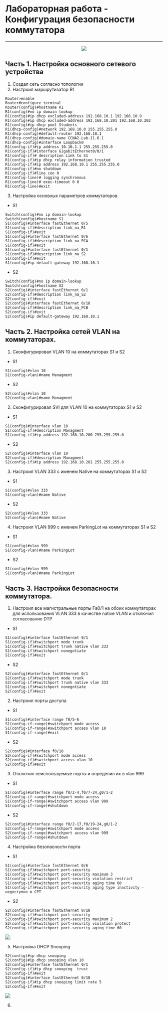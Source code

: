 # Лабораторная работа - Конфигурация безопасности коммутатора 
_ _ _
<p align="center">
<image src="https://github.com/LLlMEJIb87/OTUS-learning/blob/master/16.%20Principles%20of%20network%20security/topologiya.PNG">
</p>
  
## Часть 1. Настройка основного сетевого устройства
1. Создал сеть согласно топологии
2. Настроил маршрутизатор R1
```
Router>enable
Router#configure terminal
Router(config)#hostname R1
R1(config)#no ip domain lookup
R1(config)#ip dhcp excluded-address 192.168.10.1 192.168.10.9
R1(config)#ip dhcp excluded-address 192.168.10.201 192.168.10.202
R1(config)#ip dhcp pool Students
R1(dhcp-config)#network 192.168.10.0 255.255.255.0
R1(dhcp-config)#default-router 192.168.10.1
R1(dhcp-config)#domain-name CCNA2.Lab-11.6.1
R1(dhcp-config)#interface Loopback0
R1(config-if)#ip address 10.10.1.1 255.255.255.0
R1(config-if)#interface GigabitEthernet0/0/1
R1(config-if)# description Link to S1
R1(config-if)#ip dhcp relay information trusted
R1(config-if)#ip address 192.168.10.1 255.255.255.0
R1(config-if)#no shutdown
R1(config-if)#line con 0
R1(config-line)# logging synchronous
R1(config-line)# exec-timeout 0 0
R1(config-line)#exit
```
3. Настройка основных параметров коммутаторов
- S1
```
Switch(config)#no ip domain-lookup 
Switch(config)#hostname S1
S1(config)#interface fastEthernet 0/5
S1(config-if)#description link_na_R1
S1(config-if)#exit
S1(config)#interface fastEthernet 0/6
S1(config-if)#description link_na_PCA
S1(config-if)#exit
S1(config)#interface fastEthernet 0/1
S1(config-if)#description link_na_S2
S1(config-if)#exit
S1(config)#ip default-gateway 192.168.10.1
```
- S2
```
Switch(config)#no ip domain-lookup 
Switch(config)#hostname S2
S2(config)#interface fastEthernet 0/1
S2(config-if)#description link_na_S2
S2(config-if)#exit
S2(config)#interface fastEthernet 0/18
S2(config-if)#description link_na_PCB
S2(config-if)#exit
S2(config)#ip default-gateway 192.168.10.1
```
## Часть 2. Настройка сетей VLAN на коммутаторах.
1. Сконфигурировал VLAN 10 на коммутаторах S1 и S2
- S1
```
S1(config)#vlan 10
S1(config-vlan)#name Managment
```
- S2
```
S2(config)#vlan 10
S2(config-vlan)#name Managment
```
2. Cконфигурировал SVI для VLAN 10 на коммутаторах S1 и S2
- S1
```
S1(config)#interface vlan 10
S1(config-if)#description Managment
S1(config-if)#ip address 192.168.10.200 255.255.255.0
```
- S2
```
S2(config)#interface vlan 10
S2(config-if)#description Managment
S2(config-if)#ip address 192.168.10.201 255.255.255.0
```
3. Настроил VLAN 333 c именем Native на коммутаторах S1 и S2
- S1
```
S1(config)#vlan 333
S1(config-vlan)#name Native
```
- S2
```
S2(config)#vlan 333
S2(config-vlan)#name Native
```
4. Настроил VLAN 999 c именем ParkingLot на коммутаторах S1 и S2
- S1
```
S1(config)#vlan 999
S1(config-vlan)#name ParkingLot
```
- S2
```
S1(config)#vlan 999
S1(config-vlan)#name ParkingLot
```

## Часть 3. Настройки безопасности коммутатора.
1. Настроил все магистральные порты Fa0/1 на обоих коммутаторах для использования VLAN 333 в качестве native VLAN  и отключил согласование DTP
- S1
```
S1(config)#interface fastEthernet 0/1
S1(config-if)#switchport mode trunk 
S1(config-if)#switchport trunk native vlan 333
S1(config-if)#switchport nonegotiate
S1(config-if)#exit
```
- S2
```
S2(config)#interface fastEthernet 0/1
S2(config-if)#switchport mode trunk 
S2(config-if)#switchport trunk native vlan 333
S1(config-if)#switchport nonegotiate
S2(config-if)#exit
```
2. Настроил порты доступа
- S1
```
S1(config)#interface range f0/5-6
S1(config-if-range)#switchport mode access 
S1(config-if-range)#switchport access vlan 10
S1(config-if-range)#exit
```
- S2
```
S2(config)#interface f0/18
S2(config-if)#switchport mode access 
S2(config-if)#switchport access vlan 10
S2(config-if)#exit
```
3. Отключил неиспользуемые порты и определил их в vlan 999
- S1
```
S1(config)#interface range f0/2-4,f0/7-24,g0/1-2
S1(config-if-range)#switchport mode access 
S1(config-if-range)#switchport access vlan 999
S1(config-if-range)#shutdown
```
- S2
```
S2(config)#interface range f0/2-17,f0/19-24,g0/1-2
S2(config-if-range)#switchport mode access 
S2(config-if-range)#switchport access vlan 999
S2(config-if-range)#shutdown
```
4. Настройка безопасности порта
- S1
```
S1(config)#interface fastEthernet 0/6
S1(config-if)#switchport port-security 
S1(config-if)#switchport port-security maximum 3
S1(config-if)#switchport port-security violation restrict 
S1(config-if)#switchport port-security aging time 60
S1(config-if)#switchport port-security aging type inactivity - недоступно в CPT
```
- S2
```
S2(config)#interface fastEthernet 0/18
S2(config-if)#switchport port-security 
S2(config-if)#switchport port-security maximum 2
S2(config-if)#switchport port-security violation protect 
S2(config-if)#switchport port-security aging time 60
```

<image src="https://github.com/LLlMEJIb87/OTUS-learning/blob/master/16.%20Principles%20of%20network%20security/show_port-security.PNG">
  
5. Настройка DHCP Snooping
```
S2(config)#ip dhcp snooping 
S2(config)#ip dhcp snooping vlan 10 
S2(config)#interface fastEthernet 0/1
S2(config-if)#ip dhcp snooping  trust 
S2(config-if)#exit
S2(config)#interface fastEthernet 0/18
S2(config-if)#ip dhcp snooping limit rate 5
S2(config-if)#exit
```

<image src="https://github.com/LLlMEJIb87/OTUS-learning/blob/master/16.%20Principles%20of%20network%20security/show_ip_dhcp_snooping.PNG">
  
6.